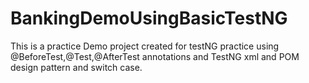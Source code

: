 # BankingDemoUsingBasicTestNG
This is a practice Demo project created for testNG practice using @BeforeTest,@Test,@AfterTest annotations and TestNG xml and POM design pattern and switch case.
